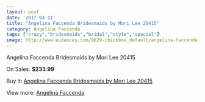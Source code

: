 ```yaml
---
layout: post
date: '2017-03-11'
title: "Angelina Faccenda Bridesmaids by Mori Lee 20415"
category: Angelina Faccenda
tags: ["crazy","bridesmaids","bridal","style","special"]
image: http://www.eudances.com/9629-thickbox_default/angelina-faccenda-bridesmaids-by-mori-lee-20415.jpg
---
```

Angelina Faccenda Bridesmaids by Mori Lee 20415

On Sales: **$233.99**
<a href="https://www.eudances.com/en/angelina-faccenda/3176-angelina-faccenda-bridesmaids-by-mori-lee-20415.html"><amp-img layout="responsive" width="600" height="600" src="//www.eudances.com/9629-thickbox_default/angelina-faccenda-bridesmaids-by-mori-lee-20415.jpg" alt="Angelina Faccenda Bridesmaids by Mori Lee 20415 0" /></a>
<a href="https://www.eudances.com/en/angelina-faccenda/3176-angelina-faccenda-bridesmaids-by-mori-lee-20415.html"><amp-img layout="responsive" width="600" height="600" src="//www.eudances.com/9632-thickbox_default/angelina-faccenda-bridesmaids-by-mori-lee-20415.jpg" alt="Angelina Faccenda Bridesmaids by Mori Lee 20415 1" /></a>
<a href="https://www.eudances.com/en/angelina-faccenda/3176-angelina-faccenda-bridesmaids-by-mori-lee-20415.html"><amp-img layout="responsive" width="600" height="600" src="//www.eudances.com/9631-thickbox_default/angelina-faccenda-bridesmaids-by-mori-lee-20415.jpg" alt="Angelina Faccenda Bridesmaids by Mori Lee 20415 2" /></a>
<a href="https://www.eudances.com/en/angelina-faccenda/3176-angelina-faccenda-bridesmaids-by-mori-lee-20415.html"><amp-img layout="responsive" width="600" height="600" src="//www.eudances.com/9630-thickbox_default/angelina-faccenda-bridesmaids-by-mori-lee-20415.jpg" alt="Angelina Faccenda Bridesmaids by Mori Lee 20415 3" /></a>

Buy it: [Angelina Faccenda Bridesmaids by Mori Lee 20415](https://www.eudances.com/en/angelina-faccenda/3176-angelina-faccenda-bridesmaids-by-mori-lee-20415.html "Angelina Faccenda Bridesmaids by Mori Lee 20415")

View more: [Angelina Faccenda](https://www.eudances.com/en/55-angelina-faccenda "Angelina Faccenda")